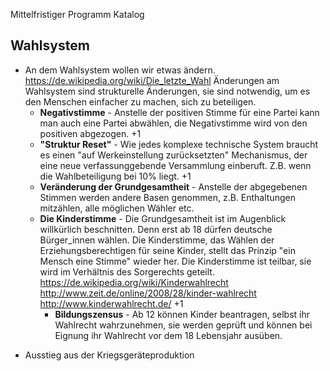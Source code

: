 Mittelfristiger Programm Katalog

Wahlsystem
----------

-   An dem Wahlsystem wollen wir etwas ändern.
    <https://de.wikipedia.org/wiki/Die_letzte_Wahl> Änderungen am
    Wahlsystem sind strukturelle Änderungen, sie sind notwendig, um es
    den Menschen einfacher zu machen, sich zu beteiligen.
    -   **Negativstimme** - Anstelle der positiven Stimme für eine
        Partei kann man auch eine Partei abwählen, die Negativstimme
        wird von den positiven abgezogen. +1
    -   **"Struktur Reset"** - Wie jedes komplexe technische System
        braucht es einen "auf Werkeinstellung zurücksetzten"
        Mechanismus, der eine neue verfassunggebende Versammlung
        einberuft. Z.B. wenn die Wahlbeteiligung bei 10% liegt. +1
    -   **Veränderung der Grundgesamtheit** - Anstelle der abgegebenen
        Stimmen werden andere Basen genommen, z.B. Enthaltungen
        mitzählen, alle möglichen Wähler etc.
    -   **Die Kinderstimme** - Die Grundgesamtheit ist im Augenblick
        willkürlich beschnitten. Denn erst ab 18 dürfen deutsche
        Bürger\_innen wählen. Die Kinderstimme, das Wählen der
        Erziehungsberechtigen für seine Kinder, stellt das Prinzip "ein
        Mensch eine Stimme" wieder her. Die Kinderstimme ist teilbar,
        sie wird im Verhältnis des Sorgerechts geteilt.
        <https://de.wikipedia.org/wiki/Kinderwahlrecht>
        <http://www.zeit.de/online/2008/28/kinder-wahlrecht>
        <http://www.kinderwahlrecht.de/> +1
        -   **Bildungszensus** - Ab 12 können Kinder beantragen, selbst
            ihr Wahlrecht wahrzunehmen, sie werden geprüft und können
            bei Eignung ihr Wahlrecht vor dem 18 Lebensjahr ausüben.

<!-- -->

-   Ausstieg aus der Kriegsgeräteproduktion
